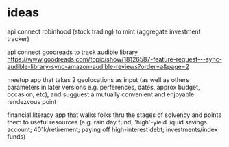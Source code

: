 # ideas

api connect robinhood (stock trading) to mint (aggregate investment tracker)

api connect goodreads to track audible library
https://www.goodreads.com/topic/show/18126587-feature-request---sync-audible-library-sync-amazon-audible-reviews?order=a&page=2

meetup app that takes 2 geolocations as input (as well as others parameters in later versions e.g. perferences, dates, approx budget, occasion, etc), and sugguest a mutually convenient and enjoyable rendezvous point

financial literacy app that walks folks thru the stages of solvency and points them to useful resources (e.g. rain day fund; 'high'-yield liquid savings account; 401k/retirement; paying off high-interest debt; investments/index funds)
